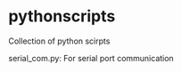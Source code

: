 pythonscripts
=============

Collection of python scirpts

serial_com.py: For serial port communication
